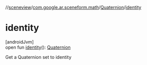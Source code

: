 //[sceneview](../../../index.md)/[com.google.ar.sceneform.math](../index.md)/[Quaternion](index.md)/[identity](identity.md)

# identity

[androidJvm]\
open fun [identity](identity.md)(): [Quaternion](index.md)

Get a Quaternion set to identity
